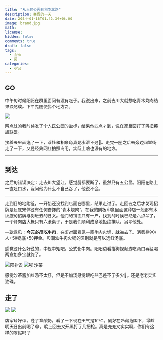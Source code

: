 ```yaml
---
title: "从人民公园到科华北路"
description: 寒假的一天
date: 2024-01-18T01:43:34+08:00
image: brand.jpg
math: 
license: 
hidden: false
comments: true
draft: false
tags:
  - 食物
  - 闲
categories: 
  - 小记
---
```

## GO
中午的时候阳阳在群里面问有没有吃子。我说出来，之前去川大就想吃青木烧肉结果没吃成。下午先随便找个地方耍。

![](1.jpg)

两点过的我时候发了个人民公园的坐标，结果他四点才到，说在家里面打了两把英雄联盟。

接着去里面逛了一下，茶社和相亲角真是水泄不通🐶。走完一圈之后去旁边祠堂街走了一下，又是经典网红拍照专用，实际上啥也没有的地方。

---
## 到达
之后的错误决定：走去川大望江。感觉腿都要断了，虽然只有五公里。阳阳在路上一直吐口水，我问他为什么不自己吞了，他说不会。

---

走到目的地附近，一开始还没找到店面在哪里，结果走过了。走回去之后才发现招牌是灰底宋体没有任何修饰的“青木烧肉”，在我的刻板印象里面这种店一般都有木纹底的招牌与刻进去的日文。他们的铺面只有一户，找到的时候已经是六点半了，一个烤肉店大概只有六张桌子，于是我们顺利成章地拒绝排队，另寻他处。



一致意见：**今天必须吃牛肉**，在街对面看见一家牛肉火锅，就进去了。消费是80/人+50锅底+50押金。和潮汕牛肉火锅的区别就是可以选红汤底。



感觉没什么好说的，中规中矩吧，公式化牛肉。阳阳边看撸狗视频边吃两口再猛喝两盒加多宝就饱了。

![阳神诶](IMG_20240117_191123.jpg) ![唉 沙茶](IMG_20240117_192341.jpg)

感觉沙茶酱加红汤不太好，但是不加汤感觉跟吃盐巴差不了多少🧂。还是老老实实油碟。

## 走了
![](3.jpg) ![](4.png)

店家给好评，送了盒酸奶。看了一下现在天气是10℃，刚好在冷藏范围下，得趁明天日出前喝了😂。晚上回去又开黑打了几把枪。真是充充又实实啊，你们有这样的寒假吗？
